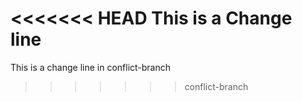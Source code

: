 <<<<<<< HEAD
This is a Change line
=======
This is a change line in conflict-branch
>>>>>>> conflict-branch
